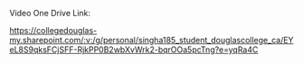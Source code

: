 Video One Drive Link:

https://collegedouglas-my.sharepoint.com/:v:/g/personal/singha185_student_douglascollege_ca/EYeL8S9qksFCjSFF-RjkPP0B2wbXvWrk2-bqrOOa5pcTng?e=yqRa4C